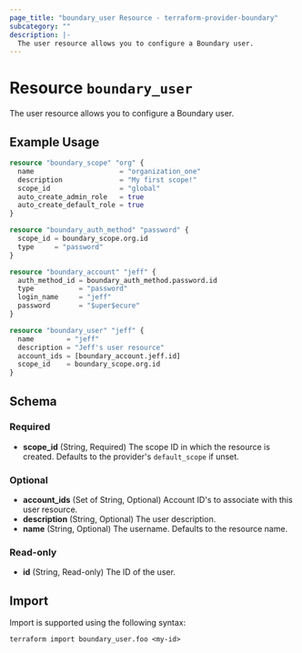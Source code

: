 ```yaml
---
page_title: "boundary_user Resource - terraform-provider-boundary"
subcategory: ""
description: |-
  The user resource allows you to configure a Boundary user.
---
```


# Resource `boundary_user`

The user resource allows you to configure a Boundary user.

## Example Usage

```terraform
resource "boundary_scope" "org" {
  name                     = "organization_one"
  description              = "My first scope!"
  scope_id                 = "global"
  auto_create_admin_role   = true
  auto_create_default_role = true
}

resource "boundary_auth_method" "password" {
  scope_id = boundary_scope.org.id
  type     = "password"
}

resource "boundary_account" "jeff" {
  auth_method_id = boundary_auth_method.password.id
  type           = "password"
  login_name     = "jeff"
  password       = "$uper$ecure"
}

resource "boundary_user" "jeff" {
  name        = "jeff"
  description = "Jeff's user resource"
  account_ids = [boundary_account.jeff.id]
  scope_id    = boundary_scope.org.id
}
```

## Schema

### Required

- **scope_id** (String, Required) The scope ID in which the resource is created. Defaults to the provider's `default_scope` if unset.

### Optional

- **account_ids** (Set of String, Optional) Account ID's to associate with this user resource.
- **description** (String, Optional) The user description.
- **name** (String, Optional) The username. Defaults to the resource name.

### Read-only

- **id** (String, Read-only) The ID of the user.

## Import

Import is supported using the following syntax:

```shell
terraform import boundary_user.foo <my-id>
```
